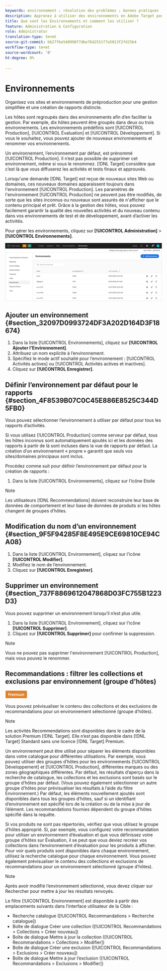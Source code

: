 ```yaml
---
keywords: environnement ; résolution des problèmes ; bonnes pratiques ; ubox ; redirections ; redirection ; liste autorisée ; liste bloquée ; liste bloquée ; liste autorisée
description: Apprenez à utiliser des environnements en Adobe Target pour organiser vos sites et vos environnements de pré-production afin de faciliter la gestion et de séparer les rapports.
title: Que sont les Environnements et comment les utiliser ?
feature: Administration & Configuration
role: Administrator
translation-type: tm+mt
source-git-commit: bb27f6e540998f7dbe7642551f7a5013f2fd25b4
workflow-type: tm+mt
source-wordcount: '0'
ht-degree: 0%

---
```



# Environnements

Organisez vos sites et environnements de préproduction pour une gestion simplifiée et une création de rapports distincte.

Les hôtes sont regroupés dans des environnements afin d’en faciliter la gestion. Par exemple, dix hôtes peuvent être groupés dans deux ou trois environnements. Les environnements prédéfinis sont [!UICONTROL Production], [!UICONTROL Évaluation] et [!UICONTROL Développement]. Si vous le souhaitez, vous pouvez ajouter de nouveaux environnements et renommer vos environnements.

Un environnement, l’environnement par défaut, est prénommé [!UICONTROL Production]. Il n’est pas possible de supprimer cet environnement, même si vous le renommez. [!DNL Target] considère que c’est là que vous diffuserez les activités et tests finaux et approuvés.

Lorsqu&#39;une demande [!DNL Target] est reçue de nouveaux sites Web ou domaines, ces nouveaux domaines apparaissent toujours dans l&#39;environnement [!UICONTROL Production]. Les paramètres de l&#39;environnement [!UICONTROL Production] ne peuvent pas être modifiés, de sorte que les sites inconnus ou nouveaux sont assurés de n&#39;afficher que le contenu principal et prêt. Grâce à la gestion des hôtes, vous pouvez facilement garantir la qualité des nouvelles activités et du nouveau contenu dans vos environnements de test et de développement, avant d’activer les activités.

Pour gérer les environnements, cliquez sur **[!UICONTROL Administration]** > **[!UICONTROL Environnements]**.

![Environnements liste](/help/administrating-target/assets/environments.png)

## Ajouter un environnement {#section_32097D0993724DF3A202D164D3F18674}

1. Dans la liste [!UICONTROL Environnements], cliquez sur **[!UICONTROL Ajouter l&#39;Environnement]**.
1. Attribuez un nom explicite à l’environnement.
1. Spécifiez le mode actif souhaité pour l’environnement : [!UICONTROL Activités actives] ou [!UICONTROL Activités actives et inactives].
1. Cliquez sur **[!UICONTROL Enregistrer]**.

## Définir l’environnement par défaut pour le rapports {#section_4F8539B07C0C45E886E8525C344D5FB0}

Vous pouvez sélectionner l’environnement à utiliser par défaut pour tous les rapports d’activités.

Si vous utilisez [!UICONTROL Production] comme serveur par défaut, tous les hôtes inconnus sont automatiquement ajoutés ici et les données des rapports à partir de là sont incluses dans la vue de rapports par défaut. La création d’un environnement « propre » garantit que seuls vos sites/domaines principaux sont inclus.

Procédez comme suit pour définir l’environnement par défaut pour la création de rapports :

1. Dans la liste [!UICONTROL Environnements], cliquez sur l’icône Etoile

>[!NOTE]
>
>Les utilisateurs [!DNL Recommendations] doivent reconstruire leur base de données de comportement et leur base de données de produits si les hôtes changent de groupes d’hôtes.

## Modification du nom d’un environnement {#section_9F5F94285F8E495E9CE69810CE94CA08}

1. Dans la liste [!UICONTROL Environnement], cliquez sur l&#39;icône **[!UICONTROL Modifier]**.
1. Modifiez le nom de l’environnement.
1. Cliquez sur **[!UICONTROL Enregistrer]**.

## Supprimer un environnement {#section_737F8869612047868D03FC755B1223D3}

Vous pouvez supprimer un environnement lorsqu’il n’est plus utile.

1. Dans la liste [!UICONTROL Environnement], cliquez sur l&#39;icône **[!UICONTROL Supprimer]**.
1. Cliquez sur **[!UICONTROL Supprimer]** pour confirmer la suppression.

>[!NOTE]
>
>Vous ne pouvez pas supprimer l&#39;environnement [!UICONTROL Production], mais vous pouvez le renommer.

## Recommandations : filtrer les collections et exclusions par environnement (groupe d’hôtes)

![Badge Premium](/help/assets/premium.png)

Vous pouvez prévisualiser le contenu des collections et des exclusions de recommandations pour un environnement sélectionné (groupe d’hôtes).

>[!NOTE]
>
>Les activités Recommendations sont disponibles dans le cadre de la solution Premium [!DNL Target]. Elle n’est pas disponible dans [!DNL Target] Standard sans une licence [!DNL Target] Premium.

Un environnement peut être utilisé pour séparer les éléments disponibles dans votre catalogue pour différentes utilisations. Par exemple, vous pouvez utiliser des groupes d’hôtes pour les environnements [!UICONTROL Développement] et [!UICONTROL Production], différentes marques ou des zones géographiques différentes. Par défaut, les résultats d’aperçu dans la recherche de catalogue, les collections et les exclusions sont basés sur le groupe d’hôtes par défaut. (Vous pouvez également sélectionner un autre groupe d’hôtes pour prévisualiser les résultats à l’aide du filtre Environnement.) Par défaut, les éléments nouvellement ajoutés sont disponibles dans tous les groupes d’hôtes, sauf si un identifiant d’environnement est spécifié lors de la création ou de la mise à jour de l’élément. Les recommandations fournies dépendent du groupe d’hôtes spécifié dans la requête.

Si vos produits ne sont pas répertoriés, vérifiez que vous utilisez le groupe d’hôtes approprié. Si, par exemple, vous configurez votre recommandation pour utiliser un environnement d’évaluation et que vous définissez votre groupe d’hôtes sur Évaluation, il se peut que vous deviez recréer vos collections dans l’environnement d’évaluation pour les produits à afficher. Pour voir quels produits sont disponibles dans chaque environnement, utilisez la recherche catalogue pour chaque environnement. Vous pouvez également prévisualiser le contenu des collections et exclusions de recommandations pour un environnement sélectionné (groupe d’hôtes).

>[!NOTE]
>Après avoir modifié l’environnement sélectionné, vous devez cliquer sur Rechercher pour mettre à jour les résultats renvoyés.

Le filtre [!UICONTROL Environnement] est disponible à partir des emplacements suivants dans l’interface utilisateur de la Cible :

* Recherche catalogue ([!UICONTROL Recommandations > Recherche catalogue])
* Boîte de dialogue Créer une collection ([!UICONTROL Recommandations > Collections > Créer nouveau])
* Boîte de dialogue Mettre à jour la collection ([!UICONTROL Recommandations > Collections > Modifier])
* Boîte de dialogue Créer une exclusion ([!UICONTROL Recommandations > Exclusions > Créer nouveau])
* Boîte de dialogue Mettre à jour l’exclusion ([!UICONTROL Recommandations > Exclusions > Modifier])